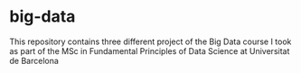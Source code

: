 # big-data
This repository contains three different project of the Big Data course I took as part of the MSc in Fundamental Principles of Data Science at Universitat de Barcelona
